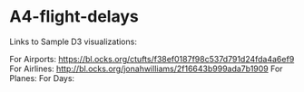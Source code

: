 # A4-flight-delays


Links to Sample D3 visualizations:

For Airports: https://bl.ocks.org/ctufts/f38ef0187f98c537d791d24fda4a6ef9
For Airlines: http://bl.ocks.org/jonahwilliams/2f16643b999ada7b1909
For Planes: 
For Days: 